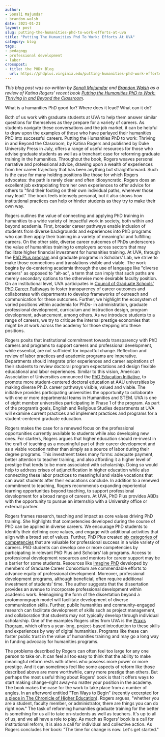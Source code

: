 ```yaml
---
author: 
- Sonali Majumdar
- brandon-walsh
date: 2021-01-21
layout: post
slug: putting-the-humanities-phd-to-work-efforts-at-uva
title: "Putting The Humanities Phd To Work: Efforts At UVA"
category: blog
tags:
- pedagogy
- professional development
- labor
crosspost:
- title: the PHD+ Blog
  url: https://phdplus.virginia.edu/putting-humanities-phd-work-efforts-uva
---
```


*This blog post was co-written by [Sonali Majumdar](https://phdplus.virginia.edu/people/sonali-majumdar) and [Brandon Walsh](https://phdplus.virginia.edu/people/brandon-walsh) as a review of Katina Rogers’ recent book [Putting the Humanities PhD to Work: Thriving In and Beyond the Classroom](https://www.dukeupress.edu/putting-the-humanities-phd-to-work).*

What is a humanities PhD good for? Where does it lead? What can it do? 

Both of us work with graduate students at UVA to help them answer similar questions for themselves as they prepare for a variety of careers. As students navigate these conversations and the job market, it can be helpful to draw upon the examples of those who have parlayed their humanities PhD into successful careers. Putting the Humanities PhD to work: Thriving in and Beyond the Classroom, by Katina Rogers and published by Duke University Press in July, offers a range of useful resources for those who advise graduate students as well as a trenchant case for reforming graduate training in the humanities. Throughout the book, Rogers weaves personal narrative and professional advice, drawing upon a wealth of experiences from her career trajectory that has been anything but straightforward. Such is the case for many holding positions like those for which Rogers advocates: the path is rarely clear and often idiosyncratic. Rogers does an excellent job extrapolating from her own experiences to offer advice for others to "find their footing on their own individual paths, wherever those may lead." The book feels intensely personal, but it also shows how institutional practices can help or hinder students as they try to make their own way.

Rogers outlines the value of connecting and applying PhD training in humanities to a wide variety of impactful work in society, both within and beyond academia. First, broader career pathways enable inclusion of students from diverse backgrounds and experiences into PhD programs who can then apply their training in a variety of meaningful and fulfilling careers. On the other side, diverse career outcomes of PhDs underscores the value of humanities training to employers across sectors that may facilitate higher financial investment for humanities training. At UVA, through the [PhD Plus program](https://phdplus.virginia.edu/) and graduate programs in Scholars’ Lab, we strive to make those connections and translations visible and viable. The work begins by de-centering academia through the use of language like "diverse careers" as opposed to "alt-ac", a term that can imply that such paths are merely secondary options to the otherwise more desirable faculty position. On an institutional level, UVA participates in [Council of Graduate Schools’ PhD Career Pathways](https://cgsnet.org/understanding-career-pathways) to foster transparency of career outcomes and collaborates with departments to develop frameworks of outreach and communication for these outcomes. Further, we highlight the ecosystem of varied positions within academia for PhDs- in administration, graduate professional development, curriculum and instruction design, program development, advancement, among others. As we introduce students to a range of careers, we try to critique the internal prestige economies that might be at work across the academy for those stepping into these positions. 

Rogers posits that institutional commitment towards transparency with PhD careers and programs to support careers and professional development, while essential, are not sufficient for impactful change. Reflection and review of labor practices and academic programs are imperative. Departments should integrate prior experiences and career aspirations of their students to review doctoral program expectations and design flexible educational and labor experiences. Similar to this vision, American Association of Universities announced the [PhD Education Initiative](https://www.aau.edu/education-community-impact/graduate-education/phd-education-initiative), to promote more student-centered doctoral education at AAU universities by making diverse Ph.D. career pathways visible, valued and viable. The initiative provides participating universities the opportunity to collaborate with one or more departmental teams in Humanities and STEM. UVA is one of eight member universities participating in Phase 1 of the program. As part of the program’s goals, English and Religious Studies departments at UVA will examine current practices and implement practices and programs for a student-centered graduate education.

Rogers makes the case for a renewed focus on the professional opportunities currently available to students while also developing new ones. For starters, Rogers argues that higher education should re-invest in the craft of teaching as a meaningful part of their career development and as a viable vocation rather than simply as a source of labor during their degree programs. This investment takes many forms: adequate payment, better attention to teacher training, and also affording it a higher level of prestige that tends to be more associated with scholarship. Doing so would help to address crises of adjunctification in higher education while also connecting these labor practices to meaningful and viable vocations that can await students after their educations conclude. In addition to a renewed commitment to teaching, Rogers recommends expanding experiential learning opportunities beyond teaching, to support professional development for a broad range of careers. At UVA, PhD Plus provides ABDs with the opportunity to pursue an internship with a University office or external partner. 

Rogers frames research, teaching and impact as core values driving PhD training. She highlights that competencies developed during the course of PhD can be applied in diverse careers. We encourage PhD students to identify their defining core values, and engage with additional activities that align with a broad set of values. Further, PhD Plus created [six categories of competencies](https://phdplus.virginia.edu/about/phd-plus-program/phd-plus-core-competencies) that are valuable for professional success in a wide variety of careers. PhD students can develop one or more competencies by participating in relevant PhD Plus and Scholars’ lab programs. Access to professional development resources and mentors for career support may be a barrier for some students. Resources like [Imagine PhD](https://www.imaginephd.com/) developed by members of Graduate Career Consortium are commendable efforts to advance equity of professional development. Moreover, professional development programs, although beneficial, often require additional investment of students’ time. The author suggests that the dissertation provides an avenue to incorporate professional development within academic work. Reimagining the form of the dissertation beyond a protomonograph model will facilitate development of diverse communication skills. Further, public humanities and community-engaged research can facilitate development of skills such as project management, and collaboration that students may not typically develop through individual scholarship. One of the examples Rogers cites from UVA is the [Praxis Program](http://praxis.scholarslab.org/), which offers a year-long, project-based introduction to these skills and experiences by way of digital humanities. Programs like these can foster public trust in the value of humanities training and may go a long way in funding advocacy for humanities programs. 

The problems described by Rogers can often feel too large for any one person to take on. It can feel all too easy to think that the ability to make meaningful reform rests with others who possess more power or more prestige. And it can sometimes feel like some aspects of reform like those described above are more worthwhile, carry more prestige than others. But perhaps the most useful thing about Rogers' book is that it offers ways to start making change–right away–no matter your position in the academy. The book makes the case for the work to take place from a number of angles. In an afterword entitled "Ten Ways to Begin" (recently excerpted for [a piece in The Chronicle of Higher Education](https://www.chronicle.com/article/10-steps-to-reform-graduate-education-in-the-humanities)), Rogers argues, "whether you are a student, faculty member, or administrator, there are things you can do right now." The task of reforming humanities graduate training for the better is something for us all to take on–students as well as teachers. It's up to all of us, and we all have a role to play. As much as Rogers' book is a call for institutional reform, it is also a call for individual and collective action. As Rogers concludes her book: "The time for change is now. Let's get started." 
